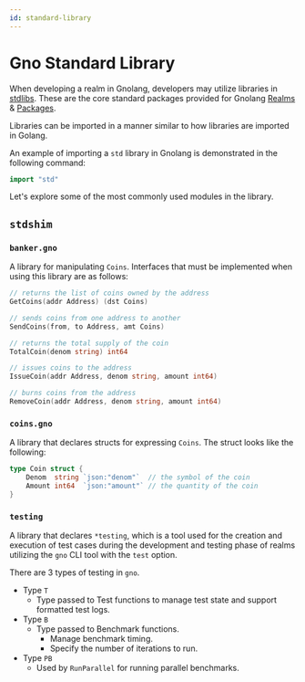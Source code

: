 ```yaml
---
id: standard-library
---
```


# Gno Standard Library

When developing a realm in Gnolang, developers may utilize libraries in [stdlibs](https://github.com/gnolang/gno/tree/master/stdlibs). These are the core standard packages provided for Gnolang [Realms ](/docs/explanation/realms.md)& [Packages](/docs/explanation/packages.md).

Libraries can be imported in a manner similar to how libraries are imported in Golang.

An example of importing a `std` library in Gnolang is demonstrated in the following command:

```go
import "std"
```

Let's explore some of the most commonly used modules in the library.

## `stdshim`

### `banker.gno`

A library for manipulating `Coins`. Interfaces that must be implemented when using this library are as follows:

[embedmd]:# (../assets/reference/standard-library/std-1.gno go)
```go
// returns the list of coins owned by the address
GetCoins(addr Address) (dst Coins)

// sends coins from one address to another
SendCoins(from, to Address, amt Coins)

// returns the total supply of the coin
TotalCoin(denom string) int64

// issues coins to the address
IssueCoin(addr Address, denom string, amount int64)

// burns coins from the address
RemoveCoin(addr Address, denom string, amount int64)
```

### `coins.gno`

A library that declares structs for expressing `Coins`. The struct looks like the following:

[embedmd]:# (../assets/reference/standard-library/std-2.gno go)
```go
type Coin struct {
	Denom  string `json:"denom"`  // the symbol of the coin
	Amount int64  `json:"amount"` // the quantity of the coin
}
```

### `testing`

A library that declares `*testing`, which is a tool used for the creation and execution of test cases during the development and testing phase of realms utilizing the `gno` CLI tool with the `test` option.

There are 3 types of testing in `gno`.

* Type `T`
  * Type passed to Test functions to manage test state and support formatted test logs.
* Type `B`
  * Type passed to Benchmark functions.
    * Manage benchmark timing.
    * Specify the number of iterations to run.
* Type `PB`
  * Used by `RunParallel` for running parallel benchmarks.
